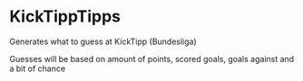 # KickTippTipps

Generates what to guess at KickTipp (Bundesliga)

Guesses will be based on amount of points, scored goals, goals against and a bit of chance
